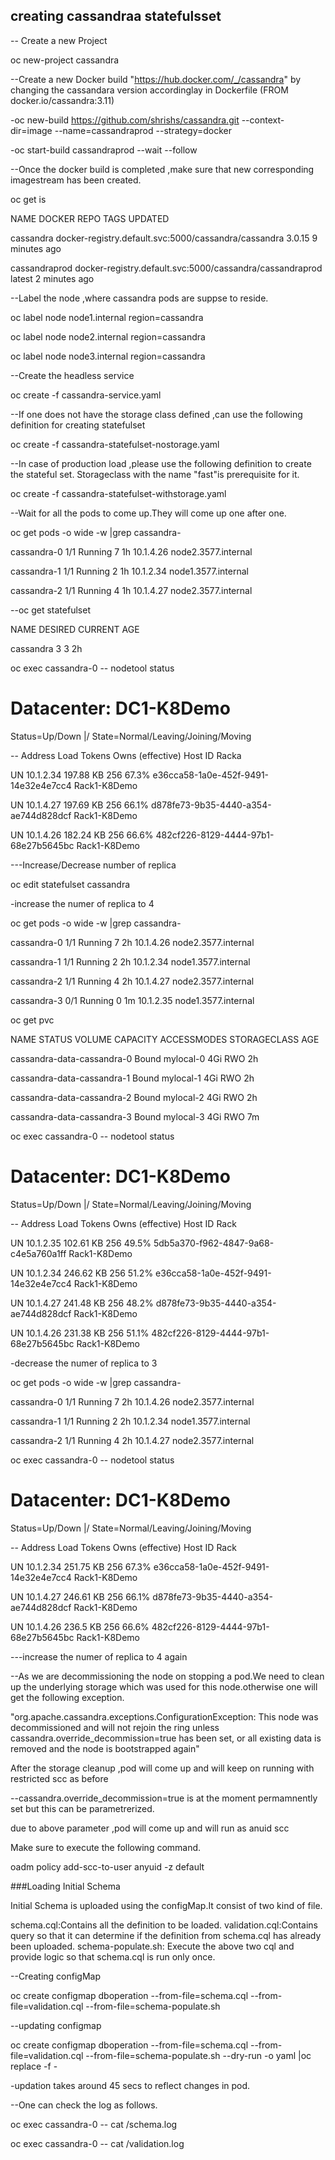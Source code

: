 ## creating cassandraa statefulsset
--  Create a new Project

oc new-project cassandra

--Create a new Docker build  "https://hub.docker.com/_/cassandra" 
by changing the cassandara version accordinglay in Dockerfile (FROM docker.io/cassandra:3.11)

-oc new-build https://github.com/shrishs/cassandra.git --context-dir=image --name=cassandraprod  --strategy=docker

-oc start-build cassandraprod --wait --follow

--Once the docker build is completed ,make sure that new corresponding imagestream has been created.

oc get is

NAME            DOCKER REPO                                                TAGS      UPDATED

cassandra       docker-registry.default.svc:5000/cassandra/cassandra       3.0.15    9 minutes ago

cassandraprod   docker-registry.default.svc:5000/cassandra/cassandraprod   latest    2 minutes ago


--Label the node ,where cassandra pods are suppse to reside.

oc label node node1.internal region=cassandra

oc label node node2.internal region=cassandra

oc label node node3.internal region=cassandra


--Create the headless service

oc create -f cassandra-service.yaml

--If one does not have the storage class defined ,can use the following definition for creating statefulset

oc create -f cassandra-statefulset-nostorage.yaml

--In case of production load ,please use the following definition to create the stateful set. Storageclass with the name "fast"is prerequisite for it.

oc create -f cassandra-statefulset-withstorage.yaml

--Wait for all the pods to come up.They will come up one after one.

oc get pods -o wide -w |grep cassandra-

cassandra-0   1/1       Running   7          1h        10.1.4.26   node2.3577.internal

cassandra-1   1/1       Running   2         1h        10.1.2.34   node1.3577.internal

cassandra-2   1/1       Running   4         1h        10.1.4.27   node2.3577.internal

--oc get statefulset 

NAME        DESIRED   CURRENT   AGE

cassandra   3         3         2h


oc exec cassandra-0 -- nodetool status

Datacenter: DC1-K8Demo
======================
Status=Up/Down
|/ State=Normal/Leaving/Joining/Moving

--  Address    Load       Tokens       Owns (effective)  Host ID                               Racka

UN  10.1.2.34  197.88 KB  256          67.3%             e36cca58-1a0e-452f-9491-14e32e4e7cc4  Rack1-K8Demo

UN  10.1.4.27  197.69 KB  256          66.1%             d878fe73-9b35-4440-a354-ae744d828dcf  Rack1-K8Demo

UN  10.1.4.26  182.24 KB  256          66.6%             482cf226-8129-4444-97b1-68e27b5645bc  Rack1-K8Demo



---Increase/Decrease number of replica

oc edit statefulset cassandra

-increase the numer of replica to 4

oc get pods -o wide -w |grep cassandra-

cassandra-0   1/1       Running   7          2h        10.1.4.26   node2.3577.internal

cassandra-1   1/1       Running   2         2h        10.1.2.34   node1.3577.internal

cassandra-2   1/1       Running   4         2h        10.1.4.27   node2.3577.internal

cassandra-3   0/1       Running   0         1m        10.1.2.35   node1.3577.internal



oc get pvc

NAME                         STATUS    VOLUME      CAPACITY   ACCESSMODES   STORAGECLASS   AGE

cassandra-data-cassandra-0   Bound     mylocal-0   4Gi        RWO                          2h

cassandra-data-cassandra-1   Bound     mylocal-1   4Gi        RWO                          2h

cassandra-data-cassandra-2   Bound     mylocal-2   4Gi        RWO                          2h

cassandra-data-cassandra-3   Bound     mylocal-3   4Gi        RWO                          7m



 oc exec cassandra-0 -- nodetool status

Datacenter: DC1-K8Demo
======================

Status=Up/Down
|/ State=Normal/Leaving/Joining/Moving

--  Address    Load       Tokens       Owns (effective)  Host ID                               Rack

UN  10.1.2.35  102.61 KB  256          49.5%             5db5a370-f962-4847-9a68-c4e5a760a1ff  Rack1-K8Demo

UN  10.1.2.34  246.62 KB  256          51.2%             e36cca58-1a0e-452f-9491-14e32e4e7cc4  Rack1-K8Demo

UN  10.1.4.27  241.48 KB  256          48.2%             d878fe73-9b35-4440-a354-ae744d828dcf  Rack1-K8Demo

UN  10.1.4.26  231.38 KB  256          51.1%             482cf226-8129-4444-97b1-68e27b5645bc  Rack1-K8Demo




-decrease  the numer of replica to 3

oc get pods -o wide -w |grep cassandra-

cassandra-0   1/1       Running   7          2h        10.1.4.26   node2.3577.internal

cassandra-1   1/1       Running   2         2h        10.1.2.34   node1.3577.internal

cassandra-2   1/1       Running   4         2h        10.1.4.27   node2.3577.internal



oc exec cassandra-0 -- nodetool status

Datacenter: DC1-K8Demo
======================

Status=Up/Down
|/ State=Normal/Leaving/Joining/Moving

--  Address    Load       Tokens       Owns (effective)  Host ID                               Rack

UN  10.1.2.34  251.75 KB  256          67.3%             e36cca58-1a0e-452f-9491-14e32e4e7cc4  Rack1-K8Demo

UN  10.1.4.27  246.61 KB  256          66.1%             d878fe73-9b35-4440-a354-ae744d828dcf  Rack1-K8Demo

UN  10.1.4.26  236.5 KB   256          66.6%             482cf226-8129-4444-97b1-68e27b5645bc  Rack1-K8Demo


---increase the numer of replica to 4 again

--As we are decommissioning the node on  stopping a pod.We need to clean up the underlying storage which was used for this node.otherwise one will get the following exception.

"org.apache.cassandra.exceptions.ConfigurationException: This node was decommissioned and will not rejoin the ring unless cassandra.override_decommission=true has been set, or all existing data is removed and the node is bootstrapped again"


After the storage cleanup ,pod will come up and will keep on running with restricted scc as before

--cassandra.override_decommission=true is at the moment permamnently set but this can be parametrerized.

due to above parameter  ,pod will come up and will run as anuid scc 

Make sure to execute the following command.

oadm policy add-scc-to-user anyuid -z default

###Loading Initial Schema

Initial Schema is uploaded using the configMap.It consist of two kind of file.

schema.cql:Contains all the definition to be loaded.
validation.cql:Contains query so that it can determine if the definition from schema.cql has already been uploaded.
schema-populate.sh: Execute the above two cql and provide logic so that schema.cql is run only once.



--Creating configMap

oc create configmap dboperation --from-file=schema.cql --from-file=validation.cql --from-file=schema-populate.sh 

--updating configmap

oc create configmap dboperation --from-file=schema.cql --from-file=validation.cql --from-file=schema-populate.sh --dry-run -o yaml |oc replace -f -

-updation takes around 45 secs to reflect changes in pod.

--One can check the log as follows.

oc exec cassandra-0 -- cat /schema.log

oc exec cassandra-0 -- cat /validation.log

